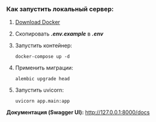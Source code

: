 ### Как запустить локальный сервер:

1. [Download Docker](https://www.docker.com/products/docker-desktop/)

2. Скопировать ***.env.example*** в ***.env***

3. Запустить контейнер:

    ```
    docker-compose up -d
    ```

4. Применить миграции:
    ```
    alembic upgrade head
    ```
5. Запустить uvicorn:
    ```
    uvicorn app.main:app
    ```

**Документация (Swagger UI):**
http://127.0.0.1:8000/docs